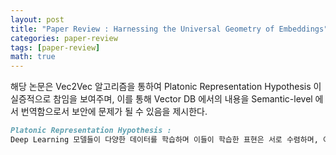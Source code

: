 ```yaml
---
layout: post
title: "Paper Review : Harnessing the Universal Geometry of Embeddings"
categories: paper-review
tags: [paper-review]
math: true
---
```


해당 논문은 Vec2Vec 알고리즘을 통하여 Platonic Representation Hypothesis 이 실증적으로 참임을 보여주며, 이를 통해 Vector DB 에서의 내용을 Semantic-level 에서 번역함으로서 보안에 문제가 될 수 있음을 제시한다.

```markdown
Platonic Representation Hypothesis :
Deep Learning 모델들이 다양한 데이터를 학습하며 이들이 학습한 표현은 서로 수렴하며, 이는 플라톤이 말하는 '이데아'와 같은 현실의 공통 구조로 향해 간다는 가설
```

